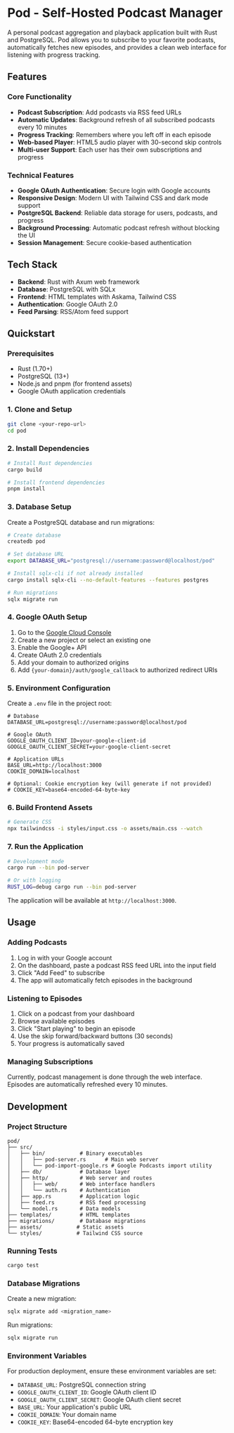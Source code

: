 # Pod - Self-Hosted Podcast Manager

A personal podcast aggregation and playback application built with Rust and PostgreSQL. Pod allows you to subscribe to your favorite podcasts, automatically fetches new episodes, and provides a clean web interface for listening with progress tracking.

## Features

### Core Functionality

- **Podcast Subscription**: Add podcasts via RSS feed URLs
- **Automatic Updates**: Background refresh of all subscribed podcasts every 10 minutes
- **Progress Tracking**: Remembers where you left off in each episode
- **Web-based Player**: HTML5 audio player with 30-second skip controls
- **Multi-user Support**: Each user has their own subscriptions and progress

### Technical Features

- **Google OAuth Authentication**: Secure login with Google accounts
- **Responsive Design**: Modern UI with Tailwind CSS and dark mode support
- **PostgreSQL Backend**: Reliable data storage for users, podcasts, and progress
- **Background Processing**: Automatic podcast refresh without blocking the UI
- **Session Management**: Secure cookie-based authentication

## Tech Stack

- **Backend**: Rust with Axum web framework
- **Database**: PostgreSQL with SQLx
- **Frontend**: HTML templates with Askama, Tailwind CSS
- **Authentication**: Google OAuth 2.0
- **Feed Parsing**: RSS/Atom feed support

## Quickstart

### Prerequisites

- Rust (1.70+)
- PostgreSQL (13+)
- Node.js and pnpm (for frontend assets)
- Google OAuth application credentials

### 1. Clone and Setup

```bash
git clone <your-repo-url>
cd pod
```

### 2. Install Dependencies

```bash
# Install Rust dependencies
cargo build

# Install frontend dependencies
pnpm install
```

### 3. Database Setup

Create a PostgreSQL database and run migrations:

```bash
# Create database
createdb pod

# Set database URL
export DATABASE_URL="postgresql://username:password@localhost/pod"

# Install sqlx-cli if not already installed
cargo install sqlx-cli --no-default-features --features postgres

# Run migrations
sqlx migrate run
```

### 4. Google OAuth Setup

1. Go to the [Google Cloud Console](https://console.cloud.google.com/)
2. Create a new project or select an existing one
3. Enable the Google+ API
4. Create OAuth 2.0 credentials
5. Add your domain to authorized origins
6. Add `{your-domain}/auth/google_callback` to authorized redirect URIs

### 5. Environment Configuration

Create a `.env` file in the project root:

```env
# Database
DATABASE_URL=postgresql://username:password@localhost/pod

# Google OAuth
GOOGLE_OAUTH_CLIENT_ID=your-google-client-id
GOOGLE_OAUTH_CLIENT_SECRET=your-google-client-secret

# Application URLs
BASE_URL=http://localhost:3000
COOKIE_DOMAIN=localhost

# Optional: Cookie encryption key (will generate if not provided)
# COOKIE_KEY=base64-encoded-64-byte-key
```

### 6. Build Frontend Assets

```bash
# Generate CSS
npx tailwindcss -i styles/input.css -o assets/main.css --watch
```

### 7. Run the Application

```bash
# Development mode
cargo run --bin pod-server

# Or with logging
RUST_LOG=debug cargo run --bin pod-server
```

The application will be available at `http://localhost:3000`.

## Usage

### Adding Podcasts

1. Log in with your Google account
2. On the dashboard, paste a podcast RSS feed URL into the input field
3. Click "Add Feed" to subscribe
4. The app will automatically fetch episodes in the background

### Listening to Episodes

1. Click on a podcast from your dashboard
2. Browse available episodes
3. Click "Start playing" to begin an episode
4. Use the skip forward/backward buttons (30 seconds)
5. Your progress is automatically saved

### Managing Subscriptions

Currently, podcast management is done through the web interface. Episodes are automatically refreshed every 10 minutes.

## Development

### Project Structure

```
pod/
├── src/
│   ├── bin/           # Binary executables
│   │   ├── pod-server.rs      # Main web server
│   │   └── pod-import-google.rs # Google Podcasts import utility
│   ├── db/            # Database layer
│   ├── http/          # Web server and routes
│   │   ├── web/       # Web interface handlers
│   │   └── auth.rs    # Authentication
│   ├── app.rs         # Application logic
│   ├── feed.rs        # RSS feed processing
│   └── model.rs       # Data models
├── templates/         # HTML templates
├── migrations/        # Database migrations
├── assets/           # Static assets
└── styles/           # Tailwind CSS source
```

### Running Tests

```bash
cargo test
```

### Database Migrations

Create a new migration:

```bash
sqlx migrate add <migration_name>
```

Run migrations:

```bash
sqlx migrate run
```

### Environment Variables

For production deployment, ensure these environment variables are set:

- `DATABASE_URL`: PostgreSQL connection string
- `GOOGLE_OAUTH_CLIENT_ID`: Google OAuth client ID
- `GOOGLE_OAUTH_CLIENT_SECRET`: Google OAuth client secret
- `BASE_URL`: Your application's public URL
- `COOKIE_DOMAIN`: Your domain name
- `COOKIE_KEY`: Base64-encoded 64-byte encryption key
